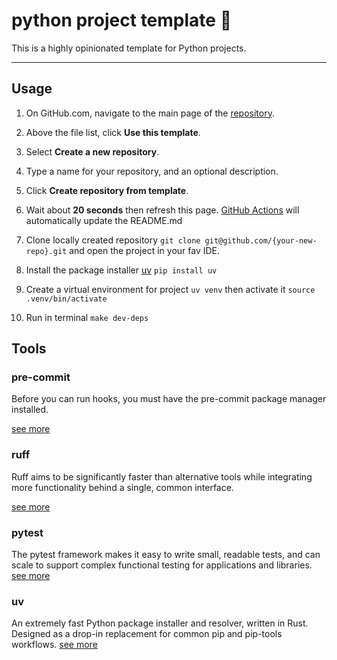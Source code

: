 # python project template :information_desk_person:

This is a highly opinionated template for Python projects.

---

## Usage

1. On GitHub.com, navigate to the main page of the [repository](https://github.com/talgat-abdraimov/python-project-template).

2. Above the file list, click **Use this template**.

3. Select **Create a new repository**.

4. Type a name for your repository, and an optional description.

5. Click **Create repository from template**.

6. Wait about **20 seconds** then refresh this page. [GitHub Actions](https://docs.github.com/en/actions) will automatically update the README.md

7. Clone locally created repository `git clone git@github.com/{your-new-repo}.git` and open the project in your fav IDE.

8. Install the package installer [uv](https://github.com/astral-sh/uv) `pip install uv`

9. Create a virtual environment for project `uv venv` then activate it `source .venv/bin/activate`

9. Run in terminal `make dev-deps`

## Tools

### pre-commit

Before you can run hooks, you must have the pre-commit package manager installed.

[see more](https://pre-commit.com/)

### ruff

Ruff aims to be significantly faster than alternative tools while integrating more functionality behind a single, common interface.

[see more](https://docs.astral.sh/ruff/)

### pytest

The pytest framework makes it easy to write small, readable tests, and can scale to support complex functional testing for applications and libraries. [see more](https://docs.pytest.org/en/7.4.x/)

### uv

An extremely fast Python package installer and resolver, written in Rust. Designed as a drop-in replacement for common pip and pip-tools workflows. [see more](https://github.com/astral-sh/uv)
